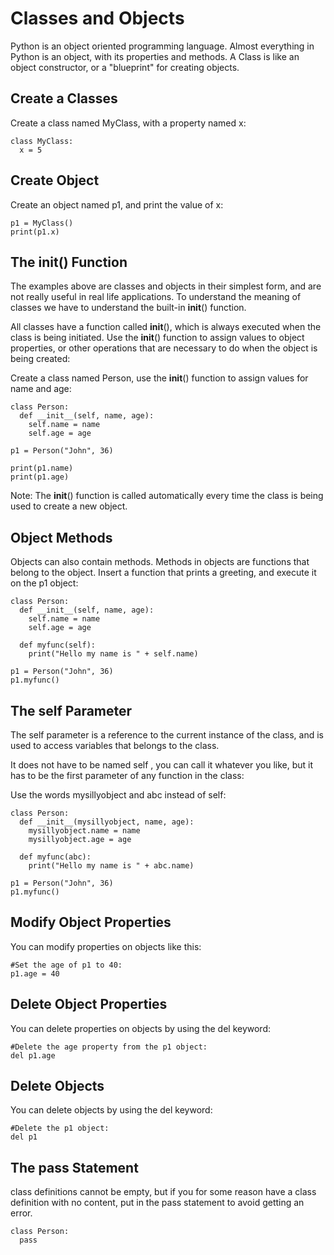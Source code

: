 # Classes and Objects

Python is an object oriented programming language.
Almost everything in Python is an object, with its properties and methods.
A Class is like an object constructor, or a "blueprint" for creating objects.

## Create a Classes
Create a class named MyClass, with a property named x:
~~~
class MyClass:
  x = 5
~~~


## Create Object

Create an object named p1, and print the value of x:
~~~
p1 = MyClass()
print(p1.x)
~~~


## The __init__() Function

The examples above are classes and objects in their simplest form, 
and are not really useful in real life applications.
To understand the meaning of classes we have to understand the built-in __init__() function.

All classes have a function called __init__(), 
which is always executed when the class is being initiated.
Use the __init__() function to assign values to object properties, 
or other operations that are necessary to do when the object is being created:


Create a class named Person, use the __init__() function to assign values for name and age:
~~~
class Person:
  def __init__(self, name, age):
    self.name = name
    self.age = age

p1 = Person("John", 36)

print(p1.name)
print(p1.age)
~~~

Note: The __init__() function is called automatically every time the class is being used to create a new object.

## Object Methods

Objects can also contain methods. Methods in objects are functions that belong to the object.
Insert a function that prints a greeting, and execute it on the p1 object:
~~~
class Person:
  def __init__(self, name, age):
    self.name = name
    self.age = age

  def myfunc(self):
    print("Hello my name is " + self.name)

p1 = Person("John", 36)
p1.myfunc() 
~~~

## The self Parameter

The self parameter is a reference to the current instance of the class, 
and is used to access variables that belongs to the class.

It does not have to be named self , you can call it whatever you like, 
but it has to be the first parameter of any function in the class:

Use the words mysillyobject and abc instead of self:
~~~
class Person:
  def __init__(mysillyobject, name, age):
    mysillyobject.name = name
    mysillyobject.age = age

  def myfunc(abc):
    print("Hello my name is " + abc.name)

p1 = Person("John", 36)
p1.myfunc() 
~~~

## Modify Object Properties

You can modify properties on objects like this:
~~~
#Set the age of p1 to 40:
p1.age = 40 
~~~

## Delete Object Properties
You can delete properties on objects by using the del keyword:
~~~
#Delete the age property from the p1 object:
del p1.age 
~~~

## Delete Objects

You can delete objects by using the del keyword:
~~~
#Delete the p1 object:
del p1 
~~~

## The pass Statement

class definitions cannot be empty, 
but if you for some reason have a class definition with no content, 
put in the pass statement to avoid getting an error.
~~~
class Person:
  pass 
~~~


